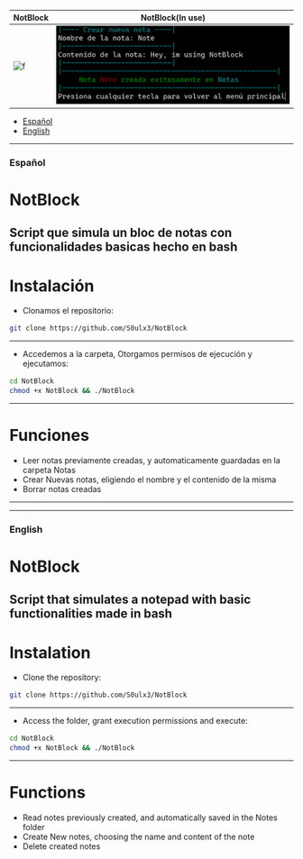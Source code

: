 | NotBlock | NotBlock(In use) |
| -------- | ---------------- |
![f](https://github.com/S0ulx3/NotBlock/blob/main/)|![f](https://github.com/S0ulx3/NotBlock/blob/main/NotBlockIU.png)

- [Español](#Español)
- [English](#English)

---------------------------------------------
### Español
# NotBlock
Script que simula un bloc de notas con funcionalidades basicas hecho en bash
----------------------------------------------
# Instalación
- Clonamos el repositorio:
```bash
git clone https://github.com/S0ulx3/NotBlock
```
-----------------------------------------------------------------------
- Accedemos a la carpeta, Otorgamos permisos de ejecución y ejecutamos:
```bash
cd NotBlock
chmod +x NotBlock && ./NotBlock
```
-----------------------------------------------------------------------
# Funciones
- Leer notas previamente creadas, y automaticamente guardadas en la carpeta Notas
- Crear Nuevas notas, eligiendo el nombre y el contenido de la misma
- Borrar notas creadas
-----------------------------------------------------------------------




-----------------------------------------------------------------------
### English
# NotBlock
Script that simulates a notepad with basic functionalities made in bash
--------------------------------------------
# Instalation
- Clone the repository:
```bash
git clone https://github.com/S0ulx3/NotBlock
```
-----------------------------------------------------------------------
- Access the folder, grant execution permissions and execute:
```bash
cd NotBlock
chmod +x NotBlock && ./NotBlock
```
-----------------------------------------------------------------------
# Functions
- Read notes previously created, and automatically saved in the Notes folder
- Create New notes, choosing the name and content of the note
- Delete created notes
